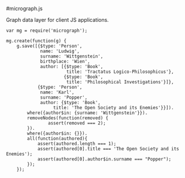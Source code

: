 #micrograph.js

Graph data layer for client JS applications.

    var mg = require('micrograph');

    mg.create(function(g) {
     	g.save([{$type: 'Person',
     		     name: 'Ludwig',
     		     surname: 'Wittgenstein',
     		     birthplace: 'Wien',
     	         author: [{$type: 'Book',
     		         	   title: 'Tractatus Logico-Philosophicus'},
     		      	      {$type: 'Book',
     		      	       title: 'Philosophical Investigations'}]},
     		    {$type: 'Person',
     		     name: 'Karl',
     		     surname: 'Popper',
     		     author: {$type: 'Book',
     		     	  title: 'The Open Society and its Enemies'}}]).
     	    where({author$in: {surname: 'Wittgenstein'}}).
            removeNodes(function(removed) {
     		        assert(removed === 2);
     	    }).
     	    where({author$in: {}}).
     	    all(function(authored){
     		    assert(authored.length === 1);
     		    assert(authored[0].title === 'The Open Society and its Enemies');
     		    assert(authored[0].author$in.surname === "Popper");		
     	    });
        });
